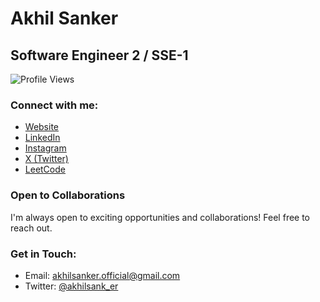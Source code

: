 # Akhil Sanker
## Software Engineer 2 / SSE-1

![Profile Views](https://komarev.com/ghpvc/?username=akhilmedvolt&style=flat-square&color=blue)

### Connect with me:
- [Website](https://akhilsanker.in/)
- [LinkedIn](https://www.linkedin.com/in/akhilsanker/)
- [Instagram](https://www.instagram.com/akhilsank.er/)
- [X (Twitter)](https://x.com/@akhilsank_er)
- [LeetCode](https://leetcode.com/u/reekithak/)

### Open to Collaborations
I'm always open to exciting opportunities and collaborations! Feel free to reach out.

### Get in Touch:
- Email: akhilsanker.official@gmail.com
- Twitter: [@akhilsank_er](https://twitter.com/akhilsank_er)
